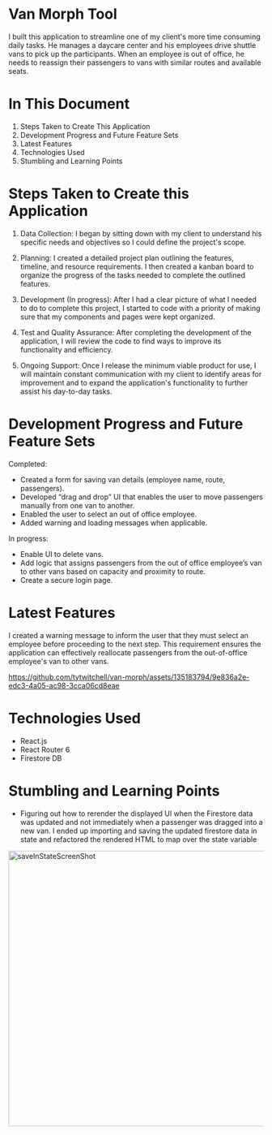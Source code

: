 # Van Morph Tool

I built this application to streamline one of my client's more time consuming daily tasks. He manages a daycare center and his employees drive shuttle vans to pick up the participants. When an employee is out of office, he needs to reassign their passengers to vans with similar routes and available seats.

# In This Document

1) Steps Taken to Create This Application
2) Development Progress and Future Feature Sets
3) Latest Features
4) Technologies Used
5) Stumbling and Learning Points


# Steps Taken to Create this Application

1) Data Collection: I began by sitting down with my client to understand his specific needs and objectives so I could define the project's scope.

2) Planning: I created a detailed project plan outlining the features, timeline, and resource requirements. I then created a kanban board to organize the progress of the tasks needed to complete the outlined features. 

3) Development (In progress): After I had a clear picture of what I needed to do to complete this project, I started to code with a priority of making sure that my components and pages were kept organized. 

4) Test and Quality Assurance: After completing the development of the application, I will review the code to find ways to improve its functionality and efficiency.

5) Ongoing Support: Once I release the minimum viable product for use, I will maintain constant communication with my client to identify areas for improvement and to expand the application's functionality to further assist his day-to-day tasks.


# Development Progress and Future Feature Sets

Completed: 
- Created a form for saving van details (employee name, route, passengers).
- Developed “drag and drop” UI that enables the user to move passengers manually from one van to another.
- Enabled the user to select an out of office employee.
- Added warning and loading messages when applicable.
  
In progress: 
- Enable UI to delete vans.
- Add logic that assigns passengers from the out of office employee’s van to other vans based on capacity and proximity to route.
- Create a secure login page.

# Latest Features

I created a warning message to inform the user that they must select an employee before proceeding to the next step. This requirement ensures the application can effectively reallocate passengers from the out-of-office employee's van to other vans.

https://github.com/tytwitchell/van-morph/assets/135183794/9e836a2e-edc3-4a05-ac98-3cca06cd8eae


# Technologies Used

- React.js
- React Router 6
- Firestore DB


# Stumbling and Learning Points

- Figuring out how to rerender the displayed UI when the Firestore data was updated and not immediately when a passenger was dragged into a new van. I ended up importing and saving the updated firestore data in state and refactored the rendered HTML to map over the state variable

<img width="543" alt="saveInStateScreenShot" src="https://github.com/tytwitchell/van-morph/assets/135183794/c456a987-d118-4979-8fe0-3d15b5051527">



